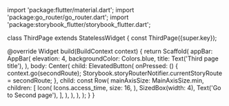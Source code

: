 import 'package:flutter/material.dart';
import 'package:go_router/go_router.dart';
import 'package:storybook_flutter/storybook_flutter.dart';

class ThirdPage extends StatelessWidget {
  const ThirdPage({super.key});
  
  @override
  Widget build(BuildContext context) {
    return Scaffold(
      appBar: AppBar(
        elevation: 4,
        backgroundColor: Colors.blue,
        title: Text('Third page title'),
      ),
      body: Center(
        child: ElevatedButton(
          onPressed: () {
            context.go(secondRoute);
            Storybook.storyRouterNotifier.currentStoryRoute = secondRoute;
          },
          child: const Row(
            mainAxisSize: MainAxisSize.min,
            children: [
              Icon(
                Icons.access_time,
                size: 16,
              ),
              SizedBox(width: 4),
              Text('Go to Second page'),
            ],
          ),
        ),
      ),
    );
  }
}